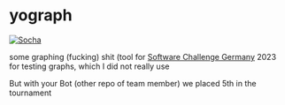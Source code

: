 # yograph
[![Socha](https://img.shields.io/badge/Socha-Packages-blue)](https://software-challenge-python-client.readthedocs.io/en/latest/socha.html)


some graphing (fucking) shit (tool for [Software Challenge Germany](https://software-challenge.de/) 2023 for testing graphs, which I did not really use

But with your Bot (other repo of team member) we placed 5th in the tournament
